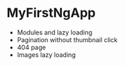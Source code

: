 # MyFirstNgApp
- Modules and lazy loading
- Pagination without thumbnail click
- 404 page
- Images lazy loading
